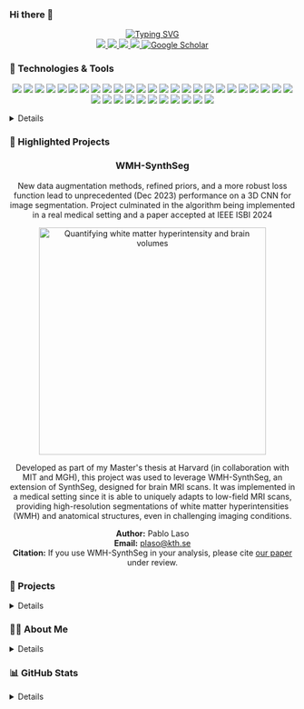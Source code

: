 ### Hi there 👋

<p align="center">
<a href="https://github.com/lasopablo">
    <img src="https://readme-typing-svg.demolab.com?font=Georgia&size=22&duration=1500&pause=10&multiline=true&width=600&height=100&lines=Pablo+Laso;Software+Engineer+and+Data+Scientist;MS+CS+at+Harvard+and+UT+(Netherlands);." alt="Typing SVG" />

   
    
    
</a>
<br/>
    
<a href="https://lasopablo.github.io/vcard_portfolio/">
    <img src="https://img.shields.io/badge/Website-lasopablo.github.io-1f425f?style=flat-square">
</a>
<a href="https://lasopablo.github.io/resume.pdf">
    <img src="https://img.shields.io/badge/Resume-PDF-critical?style=flat-square&logo=adobe&logoColor=white">
</a>  
<a href="https://www.linkedin.com/in/lasopablo/">
    <img src="https://img.shields.io/badge/-LinkedIn-0077B5?style=flat-square&logo=linkedin&logoColor=white">
</a>
<a href="mailto:plaso@kth.se">
    <img src="https://img.shields.io/badge/-Email-D14836?style=flat-square&logo=gmail&logoColor=white">
</a>
<a href="https://scholar.google.com/citations?user=fg-K6PIAAAAJ&hl=en" target="_blank">
    <img alt='Google Scholar' src='https://img.shields.io/badge/Scholar-4285F4?style=flat&logo=GoogleScholar&logoColor=white'>
</a>
</p>


### 🔧 Technologies & Tools

<p align="center">
  <img src="https://img.icons8.com/color/48/000000/c-plus-plus-logo.png">
  <img src="https://img.icons8.com/color/48/000000/python.png">
  <img src="https://img.icons8.com/color/48/000000/r-project.png">
  <img src="https://img.icons8.com/color/48/000000/matlab.png">
  <img src="https://img.icons8.com/color/48/000000/gnu-bash.png">
  <img src="https://img.icons8.com/color/48/000000/linux.png">
  <img src="https://img.icons8.com/color/48/000000/pandas.png">
  <img src="https://img.icons8.com/color/48/000000/numpy.png">
  <img src="https://img.icons8.com/color/48/000000/scikit-learn.png">
  <img src="https://img.icons8.com/color/48/000000/scipy.png">
  <img src="https://img.icons8.com/color/48/000000/matplotlib.png">
  <img src="https://img.icons8.com/color/48/000000/seaborn.png">
  <img src="https://img.icons8.com/color/48/000000/pytorch.png">
  <img src="https://img.icons8.com/color/48/000000/mysql-logo.png">
  <img src="https://img.icons8.com/color/48/000000/postgreesql.png">
  <img src="https://img.icons8.com/color/48/000000/mongodb.png">
  <img src="https://img.icons8.com/color/48/000000/dynamodb.png">
  <img src="https://img.icons8.com/color/48/000000/hadoop.png">
  <img src="https://img.icons8.com/color/48/000000/spark.png">
  <img src="https://img.icons8.com/color/48/000000/javascript.png">
  <img src="https://img.icons8.com/color/48/000000/nodejs.png">
  <img src="https://img.icons8.com/color/48/000000/react-native.png">
  <img src="https://img.icons8.com/color/48/000000/css3.png">
  <img src="https://img.icons8.com/color/48/000000/effect.png">
  <img src="https://img.icons8.com/color/48/000000/amazon-web-services.png">
  <img src="https://img.icons8.com/color/48/000000/azure-1.png">
  <img src="https://img.icons8.com/color/48/000000/vercel.png">
  <img src="https://img.icons8.com/color/48/000000/flask.png">
  <img src="https://img.icons8.com/color/48/000000/django.png">
  <img src="https://img.icons8.com/color/48/000000/fastapi.png">
  <img src="https://img.icons8.com/color/48/000000/git.png">
  <img src="https://img.icons8.com/color/48/000000/docker.png">
  <img src="https://img.icons8.com/color/48/000000/kubernetes.png">
  <img src="https://img.icons8.com/color/48/000000/microsoft-excel.png">
  <img src="https://img.icons8.com/color/48/000000/tableau-software.png">
  <img src="https://img.icons8.com/color/48/000000/power-bi.png">
</p>

<details>

#### Programming
<p align="center">
  <img src="https://img.shields.io/badge/Code-C%2B%2B-blue?style=for-the-badge&logo=c%2B%2B&logoColor=white">
  <img src="https://img.shields.io/badge/Code-Python-blue?style=for-the-badge&logo=python&logoColor=white">
  <img src="https://img.shields.io/badge/Code-R-276DC3?style=for-the-badge&logo=r&logoColor=white">
  <img src="https://img.shields.io/badge/Code-MATLAB-orange?style=for-the-badge&logo=matlab&logoColor=white">
  <img src="https://img.shields.io/badge/Scripting-Bash-4EAA25?style=for-the-badge&logo=gnu-bash&logoColor=white">
  <img src="https://img.shields.io/badge/OS-Linux-FCC624?style=for-the-badge&logo=linux&logoColor=black">
</p>

#### Data Science Tools
<p align="center">
  <img src="https://img.shields.io/badge/Lib-Pandas-150458?style=for-the-badge&logo=pandas&logoColor=white">
  <img src="https://img.shields.io/badge/Lib-NumPy-013243?style=for-the-badge&logo=numpy&logoColor=white">
  <img src="https://img.shields.io/badge/Lib-scikit_learn-F7931E?style=for-the-badge&logo=scikit-learn&logoColor=white">
  <img src="https://img.shields.io/badge/Lib-SciPy-8CAAE6?style=for-the-badge&logo=scipy&logoColor=white">
  <img src="https://img.shields.io/badge/Lib-Matplotlib-11557C?style=for-the-badge&logo=matplotlib&logoColor=white">
  <img src="https://img.shields.io/badge/Lib-Seaborn-6f5499?style=for-the-badge&logo=seaborn&logoColor=white">
  <img src="https://img.shields.io/badge/Lib-PyTorch-EE4C2C?style=for-the-badge&logo=pytorch&logoColor=white">
</p>

#### Data Management & Big Data
<p align="center">
  <img src="https://img.shields.io/badge/Tools-MySQL-4479A1?style=for-the-badge&logo=mysql&logoColor=white">
  <img src="https://img.shields.io/badge/Tools-PostgreSQL-336791?style=for-the-badge&logo=postgresql&logoColor=white">
  <img src="https://img.shields.io/badge/Tools-MongoDB-47A248?style=for-the-badge&logo=mongodb&logoColor=white">
  <img src="https://img.shields.io/badge/Tools-DynamoDB-4053D6?style=for-the-badge&logo=amazon-dynamodb&logoColor=white">
  <img src="https://img.shields.io/badge/Tools-Hadoop-66CCFF?style=for-the-badge&logo=apache-hadoop&logoColor=white">
  <img src="https://img.shields.io/badge/Tools-PySpark-E25A1C?style=for-the-badge&logo=apache-spark&logoColor=white">
</p>

#### Full-stack Development
<p align="center">
  <img src="https://img.shields.io/badge/Code-JavaScript-yellow?style=for-the-badge&logo=javascript&logoColor=white">
  <img src="https://img.shields.io/badge/Tools-Node.js-339933?style=for-the-badge&logo=node.js&logoColor=white">
  <img src="https://img.shields.io/badge/Code-React-61DAFB?style=for-the-badge&logo=react&logoColor=black">
  <img src="https://img.shields.io/badge/Code-CSS-blue?style=for-the-badge&logo=css3&logoColor=white">
  <img src="https://img.shields.io/badge/Code-Effect-green?style=for-the-badge&logo=effect&logoColor=white">
</p>

#### Cloud Technologies
<p align="center">
  <img src="https://img.shields.io/badge/Tools-AWS-232F3E?style=for-the-badge&logo=amazon-aws&logoColor=white">
  <img src="https://img.shields.io/badge/Tools-Azure-0078D4?style=for-the-badge&logo=microsoft-azure&logoColor=white">
  <img src="https://img.shields.io/badge/Tools-Vercel-000000?style=for-the-badge&logo=vercel&logoColor=white">
  <img src="https://img.shields.io/badge/Tools-Flask-000000?style=for-the-badge&logo=flask&logoColor=white">
  <img src="https://img.shields.io/badge/Tools-Django-092E20?style=for-the-badge&logo=django&logoColor=white">
  <img src="https://img.shields.io/badge/Tools-FastAPI-009688?style=for-the-badge&logo=fastapi&logoColor=white">
</p>

#### Version Control & CI/CD
<p align="center">
  <img src="https://img.shields.io/badge/Tools-Git-F05032?style=for-the-badge&logo=git&logoColor=white">
  <img src="https://img.shields.io/badge/Tools-Docker-2496ED?style=for-the-badge&logo=docker&logoColor=white">
  <img src="https://img.shields.io/badge/Tools-Kubernetes-326CE5?style=for-the-badge&logo=kubernetes&logoColor=white">
</p>

#### Data Visualization & BI
<p align="center">
  <img src="https://img.shields.io/badge/Tools-Excel-217346?style=for-the-badge&logo=microsoft-excel&logoColor=white">
  <img src="https://img.shields.io/badge/Tools-Tableau-E97627?style=for-the-badge&logo=tableau&logoColor=white">
  <img src="https://img.shields.io/badge/Tools-PowerBI-F2C811?style=for-the-badge&logo=power-bi&logoColor=black">
</p>

</details>


### 🌟 Highlighted Projects
<p align="center">
    <h3 align="center">WMH-SynthSeg</h3>
</p>

<p align="center">
    New data augmentation methods, refined priors, and a more robust loss function lead to unprecedented (Dec 2023) performance on a 3D CNN for image segmentation. Project culminated in the algorithm being implemented in a real medical setting and a paper accepted at IEEE ISBI 2024</a>
</p>

<p align="center">
  <a href="https://surfer.nmr.mgh.harvard.edu/fswiki/WMH-SynthSeg">
    <img src="https://miro.medium.com/v2/resize:fit:2000/1*ovEGmOI3bcCeauu8jEBzsg.png" width="400" alt="Quantifying white matter hyperintensity and brain volumes">
  </a>
</p>
<p align="center">
Developed as part of my Master's thesis at Harvard (in collaboration with MIT and MGH), this project was used to leverage WMH-SynthSeg, an extension of SynthSeg, designed for brain MRI scans. It was implemented in a medical setting since it is able to uniquely adapts to low-field MRI scans, providing high-resolution segmentations of white matter hyperintensities (WMH) and anatomical structures, even in challenging imaging conditions.
    
</p>
<p align="center">
<b>Author:</b> Pablo Laso <br>
<b>Email:</b> <a href="mailto:plaso@kth.se">plaso@kth.se</a> <br>
<b>Citation:</b> If you use WMH-SynthSeg in your analysis, please cite <a href="https://arxiv.org/abs/2312.05119">our paper</a> under review. <br>
</p>


### 🚀 Projects

<details> Here are some highlights of my work:

- **Quantifying white matter hyperintensity and brain volumes in heterogeneous clinical and low-field portable MRI.** Master's thesis at MGH, Harvard. [View Project](https://surfer.nmr.mgh.harvard.edu/fswiki/WMH-SynthSeg)
- **AI-based Prostate MRI Detection** at [GE](https://www.ge.com)**:** An advanced CAD system for detecting and classifying prostate cancer from MRI scans. [View Project](https://lasopablo.github.io/projects_CAD.html)
- **Deep Learning for Lung Ultrasound Imaging:** Utilized CNNs and transfer learning to identify pneumonia and COVID-19 from LUS images. [View Project](https://github.com/lasopablo/Covid_UltraSound)
- **Gest2talk:** A myo-armband project for aiding individuals with speech impairments communicate through gesture recognition. [View Project](https://github.com/lasopablo/EMG-Gesture-Recognition)
</details>

### 👨‍💼 About Me

<details>
I'm Pablo Laso, a Data Scientist specializing in ML and DL. Currently, I'm leveraging my skills in Computer Vision and Statistics to solve complex challenges in the field. Below is a glimpse of my journey so far:

- 🎓 **Education:** M.Sc. in Computer Science from the [University of Twente](https://www.utwente.nl) (Netherlands), with previous studies at [KTH](https://kth.se) (Sweden) in Data Science and Statistics. Master's thesis on Deep Learning, as a student at the [MGH-Martinos Center](https://hst.mit.edu) (MIT and Harvard Medical School), Boston, MA, USA. 
- 👨‍💻 **Experience:** Former Engineer Research Assistant at [Karolinska Institutet](https://ki.se) (Sweden), where I enhanced image processing workflows and data management for medical research. Previous work at [GE](https://www.ge.com), on AI algorithm development.
- 🌍 **Location:** Boston, MA, working on AI applications in healthcare.
</details>

### 📊 GitHub Stats

<details>
<p align="center">
  <a href="https://github.com/lasopablo">
    <img src="https://github-readme-stats.vercel.app/api?username=lasopablo&show_icons=true&theme=radical" alt="Pablo's GitHub Stats" />
  </a>
</p>

<p align="center">
  <a href="https://github.com/lasopablo">
    <img src="https://github-readme-stats.vercel.app/api/top-langs/?username=lasopablo&layout=compact&theme=radical" alt="Top Languages" />
  </a>
</p>
</details>
